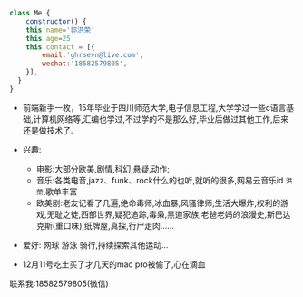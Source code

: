 
```js
class Me {
    constructor() {
    this.name='郭洪荣'
    this.age=25
    this.contact = [{
        email:'ghrsevn@live.com',
        wechat:'18582579805',
    }],
  }
}
```
- 前端新手一枚，15年毕业于四川师范大学,电子信息工程,大学学过一些c语言基础,计算机网络等,汇编也学过,不过学的不是那么好,毕业后做过其他工作,后来还是做技术了.

- 兴趣: 
    * 电影:大部分欧美,剧情,科幻,悬疑,动作;
    * 音乐:各类电音,jazz、funk、rock什么的也听,就听的很多,网易云音乐id `洪荣`,歌单丰富
    * 欧美剧:老友记看了几遍,绝命毒师,冰血暴,风骚律师,生活大爆炸,权利的游戏,无耻之徒,西部世界,疑犯追踪,毒枭,黑道家族,老爸老妈的浪漫史,斯巴达克斯(重口味),纸牌屋,真探,行尸走肉......

- 爱好: 网球 游泳 骑行,持续探索其他运动...
- 12月11号吃土买了才几天的mac pro被偷了,心在滴血


联系我:18582579805(微信)
